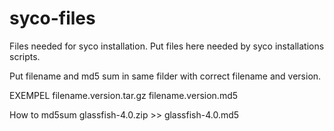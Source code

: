 syco-files
==========


Files needed for syco installation.
Put files here needed by syco installations scripts.


Put filename and md5 sum in same filder with correct filename and version.

EXEMPEL
filename.version.tar.gz
filename.version.md5

How to
md5sum glassfish-4.0.zip >> glassfish-4.0.md5

